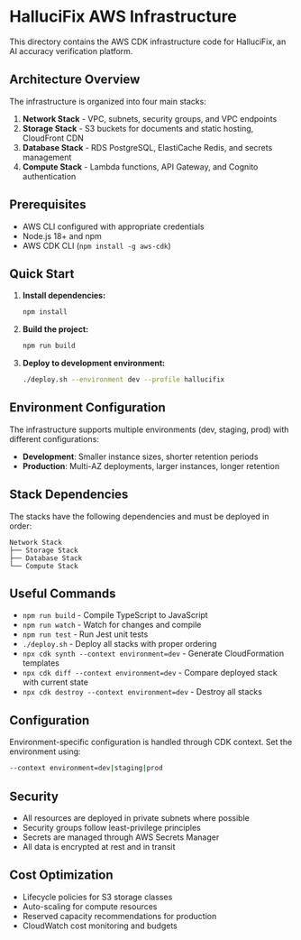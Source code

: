# HalluciFix AWS Infrastructure

This directory contains the AWS CDK infrastructure code for HalluciFix, an AI accuracy verification platform.

## Architecture Overview

The infrastructure is organized into four main stacks:

1. **Network Stack** - VPC, subnets, security groups, and VPC endpoints
2. **Storage Stack** - S3 buckets for documents and static hosting, CloudFront CDN
3. **Database Stack** - RDS PostgreSQL, ElastiCache Redis, and secrets management
4. **Compute Stack** - Lambda functions, API Gateway, and Cognito authentication

## Prerequisites

- AWS CLI configured with appropriate credentials
- Node.js 18+ and npm
- AWS CDK CLI (`npm install -g aws-cdk`)

## Quick Start

1. **Install dependencies:**
   ```bash
   npm install
   ```

2. **Build the project:**
   ```bash
   npm run build
   ```

3. **Deploy to development environment:**
   ```bash
   ./deploy.sh --environment dev --profile hallucifix
   ```

## Environment Configuration

The infrastructure supports multiple environments (dev, staging, prod) with different configurations:

- **Development**: Smaller instance sizes, shorter retention periods
- **Production**: Multi-AZ deployments, larger instances, longer retention

## Stack Dependencies

The stacks have the following dependencies and must be deployed in order:

```
Network Stack
├── Storage Stack
├── Database Stack
└── Compute Stack
```

## Useful Commands

* `npm run build` - Compile TypeScript to JavaScript
* `npm run watch` - Watch for changes and compile
* `npm run test` - Run Jest unit tests
* `./deploy.sh` - Deploy all stacks with proper ordering
* `npx cdk synth --context environment=dev` - Generate CloudFormation templates
* `npx cdk diff --context environment=dev` - Compare deployed stack with current state
* `npx cdk destroy --context environment=dev` - Destroy all stacks

## Configuration

Environment-specific configuration is handled through CDK context. Set the environment using:

```bash
--context environment=dev|staging|prod
```

## Security

- All resources are deployed in private subnets where possible
- Security groups follow least-privilege principles
- Secrets are managed through AWS Secrets Manager
- All data is encrypted at rest and in transit

## Cost Optimization

- Lifecycle policies for S3 storage classes
- Auto-scaling for compute resources
- Reserved capacity recommendations for production
- CloudWatch cost monitoring and budgets
